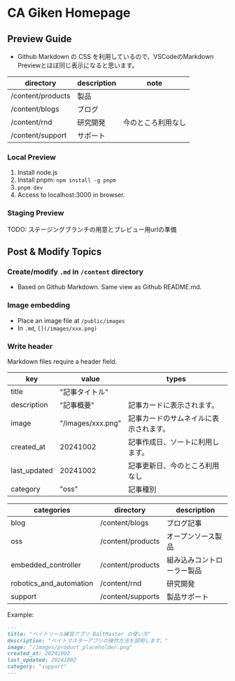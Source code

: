 # CA Giken Homepage

## Preview Guide

- Github Markdown の CSS を利用しているので、VSCodeのMarkdown Previewとほぼ同じ表示になると思います。

| directory | description | note |
| --- | --- | --- |
| /content/products | 製品 | |
| /content/blogs | ブログ | |
| /content/rnd | 研究開発 | 今のところ利用なし |
| /content/support | サポート | |

### Local Preview

1. Install node.js
2. Install pnpm: `npm install -g pnpm`
3. `pnpm dev`
4. Access to localhost:3000 in browser.

### Staging Preview

TODO: ステージングブランチの用意とプレビュー用urlの準備

## Post & Modify Topics

### Create/modify `.md` in `/content` directory

- Based on Github Markdown. Same view as Github README.md.

### Image embedding

- Place an image file at `/public/images`
- In `.md`, `[](/images/xxx.png)`

### Write header

Markdown files require a header field.

| key | value | types |
| --- | --- | --- |
| title | "記事タイトル" | |
| description | "記事概要" | 記事カードに表示されます。|
| image | "/images/xxx.png" | 記事カードのサムネイルに表示されます。 |
| created_at | 20241002 | 記事作成日、ソートに利用します。|
| last_updated | 20241002 | 記事更新日、今のところ利用なし |
| category | "oss" | 記事種別 |

| categories | directory | description |
| --- | --- | --- |
| blog | /content/blogs | ブログ記事 |
| oss | /content/products | オープンソース製品 |
| embedded_controller | /content/products | 組み込みコントローラー製品 |
| robotics_and_automation | /content/rnd | 研究開発 |
| support | /content/supports | 製品サポート |

Example:

```md
---
title: "ベイトリール練習アプリ BaitMaster の使い方"
description: "ベイトマスターアプリの操作方法を説明します。"
image: "/images/product_placeholder.png"
created_at: 20241002
last_updated: 20241002
category: "support"
---
```
